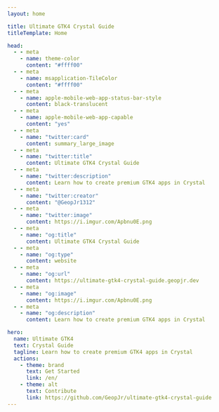 ```yaml
---
layout: home

title: Ultimate GTK4 Crystal Guide
titleTemplate: Home

head:
  - - meta
    - name: theme-color
      content: "#ffff00"
  - - meta
    - name: msapplication-TileColor
      content: "#ffff00"
  - - meta
    - name: apple-mobile-web-app-status-bar-style
      content: black-translucent
  - - meta
    - name: apple-mobile-web-app-capable
      content: "yes"
  - - meta
    - name: "twitter:card"
      content: summary_large_image
  - - meta
    - name: "twitter:title"
      content: Ultimate GTK4 Crystal Guide
  - - meta
    - name: "twitter:description"
      content: Learn how to create premium GTK4 apps in Crystal
  - - meta
    - name: "twitter:creator"
      content: "@GeopJr1312"
  - - meta
    - name: "twitter:image"
      content: https://i.imgur.com/Apbnu0E.png
  - - meta
    - name: "og:title"
      content: Ultimate GTK4 Crystal Guide
  - - meta
    - name: "og:type"
      content: website
  - - meta
    - name: "og:url"
      content: https://ultimate-gtk4-crystal-guide.geopjr.dev
  - - meta
    - name: "og:image"
      content: https://i.imgur.com/Apbnu0E.png
  - - meta
    - name: "og:description"
      content: Learn how to create premium GTK4 apps in Crystal

hero:
  name: Ultimate GTK4
  text: Crystal Guide
  tagline: Learn how to create premium GTK4 apps in Crystal
  actions:
    - theme: brand
      text: Get Started
      link: /en/
    - theme: alt
      text: Contribute
      link: https://github.com/GeopJr/ultimate-gtk4-crystal-guide
---
```

